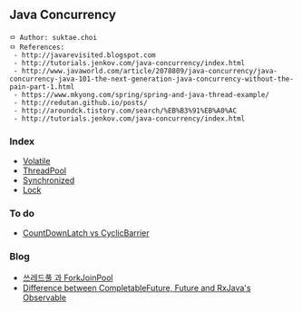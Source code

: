 ## Java Concurrency

```
ㅁ Author: suktae.choi
ㅁ References:
 - http://javarevisited.blogspot.com
 - http://tutorials.jenkov.com/java-concurrency/index.html
 - http://www.javaworld.com/article/2078809/java-concurrency/java-concurrency-java-101-the-next-generation-java-concurrency-without-the-pain-part-1.html
 - https://www.mkyong.com/spring/spring-and-java-thread-example/
 - http://redutan.github.io/posts/
 - http://aroundck.tistory.com/search/%EB%B3%91%EB%A0%AC
 - http://tutorials.jenkov.com/java-concurrency/index.html
```

### Index
- [Volatile](volatile)
- [ThreadPool](threadpool)
- [Synchronized](synchronized)
- [Lock](lock)

### To do
- [CountDownLatch vs CyclicBarrier](https://docs.oracle.com/javase/8/docs/api/java/util/concurrent/CountDownLatch.html)

### Blog
- [쓰레드풀 과 ForkJoinPool](http://hamait.tistory.com/612)
- [Difference between CompletableFuture, Future and RxJava's Observable](https://stackoverflow.com/questions/35329845/difference-between-completablefuture-future-and-rxjavas-observable)

